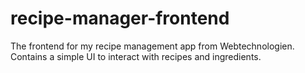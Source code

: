 # recipe-manager-frontend
The frontend for my recipe management app from Webtechnologien. Contains a simple UI to interact with recipes and ingredients.
